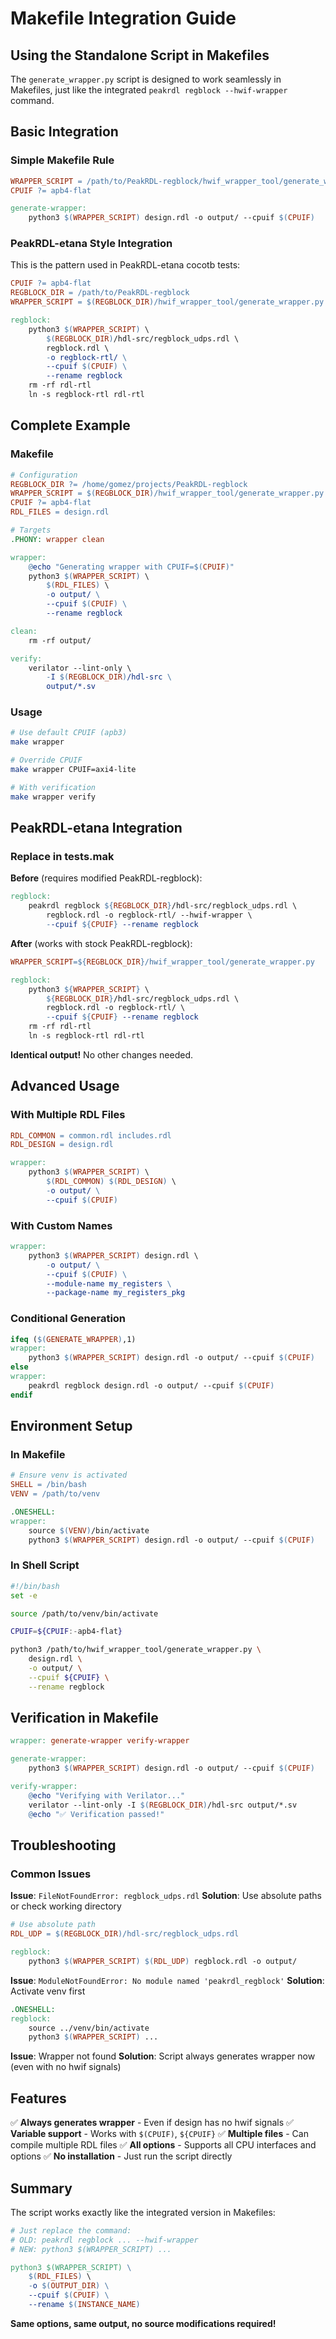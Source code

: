 # Makefile Integration Guide

## Using the Standalone Script in Makefiles

The `generate_wrapper.py` script is designed to work seamlessly in Makefiles, just like the integrated `peakrdl regblock --hwif-wrapper` command.

## Basic Integration

### Simple Makefile Rule

```makefile
WRAPPER_SCRIPT = /path/to/PeakRDL-regblock/hwif_wrapper_tool/generate_wrapper.py
CPUIF ?= apb4-flat

generate-wrapper:
	python3 $(WRAPPER_SCRIPT) design.rdl -o output/ --cpuif $(CPUIF)
```

### PeakRDL-etana Style Integration

This is the pattern used in PeakRDL-etana cocotb tests:

```makefile
CPUIF ?= apb4-flat
REGBLOCK_DIR = /path/to/PeakRDL-regblock
WRAPPER_SCRIPT = $(REGBLOCK_DIR)/hwif_wrapper_tool/generate_wrapper.py

regblock:
	python3 $(WRAPPER_SCRIPT) \
		$(REGBLOCK_DIR)/hdl-src/regblock_udps.rdl \
		regblock.rdl \
		-o regblock-rtl/ \
		--cpuif $(CPUIF) \
		--rename regblock
	rm -rf rdl-rtl
	ln -s regblock-rtl rdl-rtl
```

## Complete Example

### Makefile

```makefile
# Configuration
REGBLOCK_DIR ?= /home/gomez/projects/PeakRDL-regblock
WRAPPER_SCRIPT = $(REGBLOCK_DIR)/hwif_wrapper_tool/generate_wrapper.py
CPUIF ?= apb4-flat
RDL_FILES = design.rdl

# Targets
.PHONY: wrapper clean

wrapper:
	@echo "Generating wrapper with CPUIF=$(CPUIF)"
	python3 $(WRAPPER_SCRIPT) \
		$(RDL_FILES) \
		-o output/ \
		--cpuif $(CPUIF) \
		--rename regblock

clean:
	rm -rf output/

verify:
	verilator --lint-only \
		-I $(REGBLOCK_DIR)/hdl-src \
		output/*.sv
```

### Usage

```bash
# Use default CPUIF (apb3)
make wrapper

# Override CPUIF
make wrapper CPUIF=axi4-lite

# With verification
make wrapper verify
```

## PeakRDL-etana Integration

### Replace in tests.mak

**Before** (requires modified PeakRDL-regblock):
```makefile
regblock:
	peakrdl regblock ${REGBLOCK_DIR}/hdl-src/regblock_udps.rdl \
		regblock.rdl -o regblock-rtl/ --hwif-wrapper \
		--cpuif ${CPUIF} --rename regblock
```

**After** (works with stock PeakRDL-regblock):
```makefile
WRAPPER_SCRIPT=${REGBLOCK_DIR}/hwif_wrapper_tool/generate_wrapper.py

regblock:
	python3 ${WRAPPER_SCRIPT} \
		${REGBLOCK_DIR}/hdl-src/regblock_udps.rdl \
		regblock.rdl -o regblock-rtl/ \
		--cpuif ${CPUIF} --rename regblock
	rm -rf rdl-rtl
	ln -s regblock-rtl rdl-rtl
```

**Identical output!** No other changes needed.

## Advanced Usage

### With Multiple RDL Files

```makefile
RDL_COMMON = common.rdl includes.rdl
RDL_DESIGN = design.rdl

wrapper:
	python3 $(WRAPPER_SCRIPT) \
		$(RDL_COMMON) $(RDL_DESIGN) \
		-o output/ \
		--cpuif $(CPUIF)
```

### With Custom Names

```makefile
wrapper:
	python3 $(WRAPPER_SCRIPT) design.rdl \
		-o output/ \
		--cpuif $(CPUIF) \
		--module-name my_registers \
		--package-name my_registers_pkg
```

### Conditional Generation

```makefile
ifeq ($(GENERATE_WRAPPER),1)
wrapper:
	python3 $(WRAPPER_SCRIPT) design.rdl -o output/ --cpuif $(CPUIF)
else
wrapper:
	peakrdl regblock design.rdl -o output/ --cpuif $(CPUIF)
endif
```

## Environment Setup

### In Makefile

```makefile
# Ensure venv is activated
SHELL = /bin/bash
VENV = /path/to/venv

.ONESHELL:
wrapper:
	source $(VENV)/bin/activate
	python3 $(WRAPPER_SCRIPT) design.rdl -o output/ --cpuif $(CPUIF)
```

### In Shell Script

```bash
#!/bin/bash
set -e

source /path/to/venv/bin/activate

CPUIF=${CPUIF:-apb4-flat}

python3 /path/to/hwif_wrapper_tool/generate_wrapper.py \
    design.rdl \
    -o output/ \
    --cpuif ${CPUIF} \
    --rename regblock
```

## Verification in Makefile

```makefile
wrapper: generate-wrapper verify-wrapper

generate-wrapper:
	python3 $(WRAPPER_SCRIPT) design.rdl -o output/ --cpuif $(CPUIF)

verify-wrapper:
	@echo "Verifying with Verilator..."
	verilator --lint-only -I $(REGBLOCK_DIR)/hdl-src output/*.sv
	@echo "✅ Verification passed!"
```

## Troubleshooting

### Common Issues

**Issue**: `FileNotFoundError: regblock_udps.rdl`
**Solution**: Use absolute paths or check working directory

```makefile
# Use absolute path
RDL_UDP = $(REGBLOCK_DIR)/hdl-src/regblock_udps.rdl

regblock:
	python3 $(WRAPPER_SCRIPT) $(RDL_UDP) regblock.rdl -o output/
```

**Issue**: `ModuleNotFoundError: No module named 'peakrdl_regblock'`
**Solution**: Activate venv first

```makefile
.ONESHELL:
regblock:
	source ../venv/bin/activate
	python3 $(WRAPPER_SCRIPT) ...
```

**Issue**: Wrapper not found
**Solution**: Script always generates wrapper now (even with no hwif signals)

## Features

✅ **Always generates wrapper** - Even if design has no hwif signals
✅ **Variable support** - Works with `$(CPUIF)`, `${CPUIF}`
✅ **Multiple files** - Can compile multiple RDL files
✅ **All options** - Supports all CPU interfaces and options
✅ **No installation** - Just run the script directly

## Summary

The script works exactly like the integrated version in Makefiles:

```makefile
# Just replace the command:
# OLD: peakrdl regblock ... --hwif-wrapper
# NEW: python3 $(WRAPPER_SCRIPT) ...

python3 $(WRAPPER_SCRIPT) \
    $(RDL_FILES) \
    -o $(OUTPUT_DIR) \
    --cpuif $(CPUIF) \
    --rename $(INSTANCE_NAME)
```

**Same options, same output, no source modifications required!**
